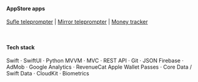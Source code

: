 #### AppStore apps

<a href="https://apple.co/4eGcaYz">Sufle teleprompter</a> | <a href="https://apple.co/3Y2BHG7">Mirror teleprompter</a> | <a href="https://apple.co/3ZDgHH5">Money tracker</a>

<br>

#### Tech stack

Swift · SwiftUI · Python
MVVM · MVC · REST API · Git · JSON
Firebase · AdMob · Google Analytics · RevenueCat
Apple Wallet Passes · Core Data / Swift Data · CloudKit · Biometrics
